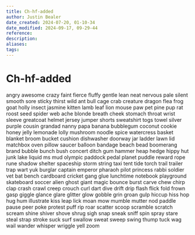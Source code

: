 ```yaml
---
title: Ch-hf-added
author: Justin Bealer
date_created: 2024-07-20, 01-10-34
date_modified: 2024-09-17, 09-29-44
reference: 
description: 
aliases: 
tags: 
---
```

# Ch-hf-added
angry
awesome
crazy
faint
fierce
fluffy
gentle
lean
neat
nervous
pale
silent
smooth
sore
sticky
thirst
wild
ant
bull
cage
crab
creature
dragon
flea
frog
goat
holly
insect
jasmine
kitten
lamb
leaf
lion
mouse
paw
pet
pine
pup
rat
roost
seed
spider
web
ache
blonde
breath
cheek
stomach
throat
wrist
sleeve
greatcoat
helmet
jersey
jumper
shorts
sweatshirt
togs
towel
silver
purple
cousin
grandad
nanny
papa
banana
bubblegum
coconut
cookie
honey
jelly
lemonade
lolly
mushroom
noodle
spice
watercress
basket
blanket
broom
bucket
cushion
dishwasher
doorway
jar
ladder
lawn
lid
matchbox
oven
pillow
saucer
balloon
bandage
beach
bead
boomerang
brand
bubble
bunch
bush
concert
ditch
gum
hammer
heap
hedge
hippy
hut
junk
lake
liquid
ms
mud
olympic
paddock
pedal
planet
puddle
reward
rope
rune
shadow
shelter
spaceship
storm
string
taxi
tent
tide
torch
trail
trailer
trap
wart
yuk
burglar
captain
emperor
pharaoh
pilot
princess
rabbi
soldier
vet
bat
bench
cardboard
cricket
gang
glue
lunchtime
notebook
playground
skateboard
soccer
alien
ghost
giant
magic
bounce
burst
carve
chew
chirp
clap
crash
crawl
creep
crouch
curl
dart
dive
drift
drip
flash
flick
fold
frown
gasp
giggle
glance
glare
glitter
glow
gobble
grin
groan
gulp
hiccup
hiss
hop
hug
hum
illustrate
kiss
leap
lick
moan
mow
mumble
mutter
nod
paddle
pause
peer
poke
protest
puff
rip
roar
scatter
scoop
scramble
scratch
scream
shine
shiver
shove
shrug
sigh
snap
sneak
sniff
spin
spray
stare
steal
strap
stroke
suck
surf
swallow
sweat
sweep
swing
thump
tuck
wag
wail
wander
whisper
wriggle
yell
zoom
